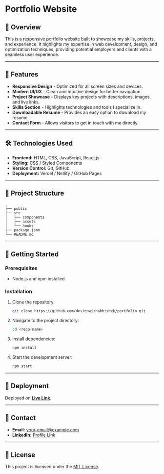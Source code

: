 # Portfolio Website

## 🚀 Overview

This is a responsive portfolio website built to showcase my skills, projects, and experience. It highlights my expertise in web development, design, and optimization techniques, providing potential employers and clients with a seamless user experience.

---

## 🌟 Features

- **Responsive Design** - Optimized for all screen sizes and devices.
- **Modern UI/UX** - Clean and intuitive design for better navigation.
- **Project Showcase** - Displays key projects with descriptions, images, and live links.
- **Skills Section** - Highlights technologies and tools I specialize in.
- **Downloadable Resume** - Provides an easy option to download my resume.
- **Contact Form** - Allows visitors to get in touch with me directly.

---

## 🛠️ Technologies Used

- **Frontend:** HTML, CSS, JavaScript, React.js
- **Styling:** CSS / Styled Components
- **Version Control:** Git, GitHub
- **Deployment:** Vercel / Netlify / GitHub Pages

---

## 📂 Project Structure

```
.
├── public
├── src
│   ├── components
│   ├── assets
│   └── hooks
├── package.json
└── README.md
```

---

## 🚀 Getting Started

### Prerequisites

- Node.js and npm installed.

### Installation

1. Clone the repository:
   ```bash
   git clone https://github.com/designwithabhishek/portfolio.git
   ```
2. Navigate to the project directory:
   ```bash
   cd <repo-name>
   ```
3. Install dependencies:
   ```bash
   npm install
   ```
4. Start the development server:
   ```bash
   npm start
   ```

---

## 📢 Deployment

Deployed on **[Live Link](https://your-portfolio-link.com)**.

---

## 📧 Contact

- **Email:** [your-email@example.com](mailto\:your-email@example.com)
- **LinkedIn:** [Profile Link](https://linkedin.com/in/username)

---

## 📜 License

This project is licensed under the [MIT License](LICENSE).

